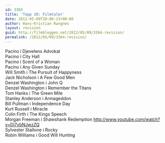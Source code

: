 ```yaml
---
id: 3365
title: 'Topp 10: Filmtaler'
date: 2012-05-09T20:06:13+00:00
author: Hans-Kristian Rangnes
layout: revision
guid: http://filmbloggen.net/2012/05/09/3364-revision/
permalink: /2012/05/09/3364-revision/
---
```

Pacino i Djevelens Advokat  
Pacino i City Hall  
Pacino i Scent of a Woman  
Pacino i Any Given Sunday  
Will Smith i The Pursuit of Happyness  
Jack Nicholson i A Few Good Men  
Denzel Washington i John Q  
Denzel Washington i Remember the Titans  
Tom Hanks i The Green Mile  
Stanley Anderson i Armageddon  
Bill Pullman i Independence Day  
Kurt Russell i Miracle  
Colin Firth i The Kings Speech  
Morgan Freeman i Shawshank Redemption http://www.youtube.com/watch?v=Di7vbNJwzZQ  
Sylvester Stallone i Rocky  
Robin Williams i Good Will Hunting